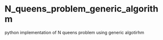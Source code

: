 # N_queens_problem_generic_algorithm
python implementation of N queens problem using generic algotirhm
